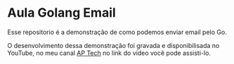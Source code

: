 # Aula Golang Email

Esse repositorio é a demonstração de como podemos enviar email pelo Go.

O desenvolvimento dessa demonstração foi gravada e disponibilisada no YouTube, no meu canal [AP Tech](https://www.youtube.com/@ap_tech0) no link do <a src="">vídeo</a> você pode assisti-lo.